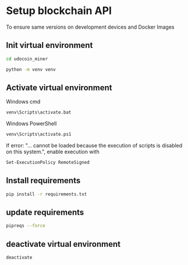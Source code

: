 # Setup blockchain API

To ensure same versions on development devices and Docker Images

## Init virtual environment

```sh
cd udocoin_miner
```

```sh
python -m venv venv
```

## Activate virtual environment

Windows cmd

```sh
venv\Scripts\activate.bat
```

Windows PowerShell

```sh
venv\Scripts\activate.ps1
```

If error: "... cannot be loaded because the execution of scripts is disabled on this system.", enable execution with

```sh
Set-ExecutionPolicy RemoteSigned
```

## Install requirements

```sh
pip install -r requirements.txt
```

## update requirements

```sh
pipreqs --force
```

## deactivate virtual environment

```sh
deactivate
```